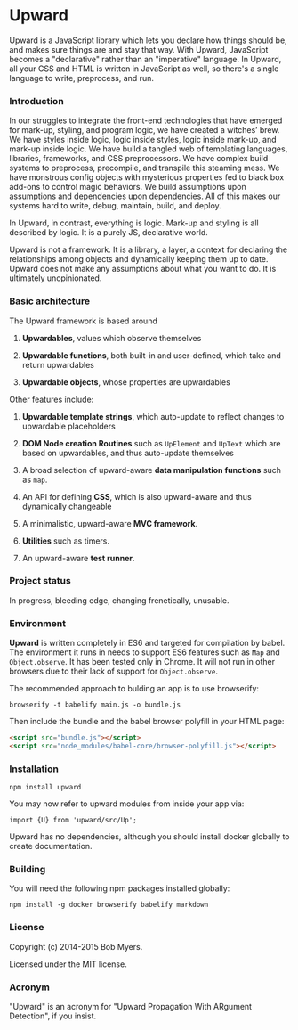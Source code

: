 Upward
======

Upward is a JavaScript library which lets you declare how things should be,
and makes sure things are and stay that way.
With Upward, JavaScript becomes a "declarative" rather than an "imperative" language.
In Upward, all your CSS and HTML is written in JavaScript as well,
so there's a single language to write, preprocess, and run.

### Introduction

In our struggles to integrate the front-end technologies that have emerged
for mark-up, styling, and program logic, we have created a witches&rsquo; brew.
We have styles inside logic, logic inside styles,
logic inside mark-up, and mark-up inside logic.
We have build a tangled web of templating languages, libraries, frameworks,
and CSS preprocessors.
We have complex build systems to preprocess, precompile, and transpile this steaming mess.
We have monstrous config objects with mysterious properties fed to black box add-ons to control magic behaviors.
We build assumptions upon assumptions and dependencies upon dependencies.
All of this makes our systems hard to write, debug, maintain, build, and deploy.

In Upward, in contrast, everything is logic.
Mark-up and styling is all described by logic.
It is a purely JS, declarative world.

Upward is not a framework.
It is a library, a layer, a context for declaring the relationships among objects
and dynamically keeping them up to date.
Upward does not make any assumptions about what you want to do.
It is ultimately unopinionated.

### Basic architecture

The Upward framework is based around

 1. **Upwardables**, values which observe themselves

 1. **Upwardable functions**, both built-in and user-defined, which take and return upwardables

 1. **Upwardable objects**, whose properties are upwardables

Other features include:

 1. **Upwardable template strings**, which auto-update to reflect changes to upwardable placeholders

 1. **DOM Node creation Routines** such as `UpElement` and `UpText` which are based on upwardables, and thus auto-update themselves

 1. A broad selection of upward-aware **data manipulation functions** such as `map`.

 1. An API for defining **CSS**, which is also upward-aware and thus dynamically changeable

 1. A minimalistic, upward-aware **MVC framework**.

 1. **Utilities** such as timers.

 1. An upward-aware **test runner**.

### Project status

In progress, bleeding edge, changing frenetically, unusable.

### Environment

**Upward** is written completely in ES6 and targeted for compilation by babel.
The environment it runs in needs to support ES6 features such as `Map` and `Object.observe`.
It has been tested only in Chrome.
It will not run in other browsers due to their lack of support for `Object.observe`.

The recommended approach to bulding an app is to use browserify:

    browserify -t babelify main.js -o bundle.js

Then include the bundle and the babel browser polyfill in your HTML page:

```html
<script src="bundle.js"></script>
<script src="node_modules/babel-core/browser-polyfill.js"></script>
```

### Installation

    npm install upward

You may now refer to upward modules from inside your app via:

    import {U} from 'upward/src/Up';

Upward has no dependencies, although you should install docker globally to create documentation.


### Building

You will need the following npm packages installed globally:

    npm install -g docker browserify babelify markdown


### License

Copyright (c) 2014-2015 Bob Myers.

Licensed under the MIT license.

### Acronym

"Upward" is an acronym for "Upward Propagation With ARgument Detection", if you insist.
